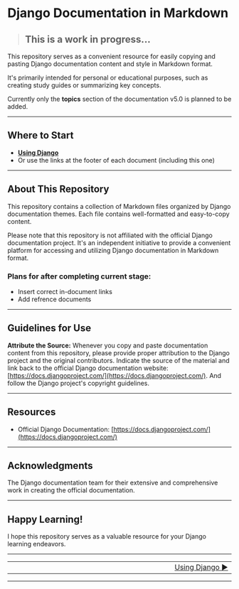 # Django Documentation in Markdown

> ## **This is a work in progress...**

This repository serves as a convenient resource for easily copying and pasting Django documentation content and style in Markdown format.

It's primarily intended for personal or educational purposes, such as creating study guides or summarizing key concepts.

Currently only the **topics** section of the documentation v5.0 is planned to be added.

---
## Where to Start

- **[Using Django](/01-topics.md)**
- Or use the links at the footer of each document (including this one)

---
## About This Repository

This repository contains a collection of Markdown files organized by Django documentation themes. Each file contains well-formatted and easy-to-copy content.

Please note that this repository is not affiliated with the official Django documentation project. It's an independent initiative to provide a convenient platform for accessing and utilizing Django documentation in Markdown format.

### Plans for after completing current stage:

- Insert correct in-document links
- Add refrence documents

---
## Guidelines for Use

**Attribute the Source:** Whenever you copy and paste documentation content from this repository, please provide proper attribution to the Django project and the original contributors.
Indicate the source of the material and link back to the official Django documentation website: [https://docs.djangoproject.com/](https://docs.djangoproject.com/).
And follow the Django project's copyright guidelines.

---
## Resources

* Official Django Documentation: [https://docs.djangoproject.com/](https://docs.djangoproject.com/)

---
## Acknowledgments

The Django documentation team for their extensive and comprehensive work in creating the official documentation.

---
## Happy Learning!

I hope this repository serves as a valuable resource for your Django learning endeavors.

---
<table>
  <tr>
    <td width=2000 align=left></td>
    <td width=2000 align=right>
    <a href="/01-topics.md">Using Django ►</a>
    </td>
  </tr>
</table>

---
